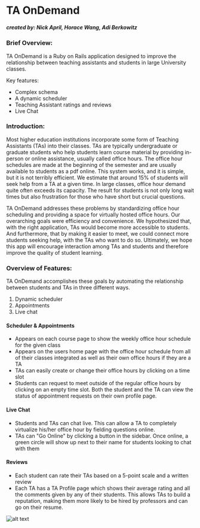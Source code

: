 # TA OnDemand 
##### *created by: Nick April, Horace Wang, Adi Berkowitz*

### Brief Overview:
TA OnDemand is a Ruby on Rails application designed to improve the relationship between teaching assistants and students in large University classes. 

Key features:
* Complex schema
* A dynamic scheduler
* Teaching Assistant ratings and reviews
* Live Chat

### Introduction:

Most higher education institutions incorporate some form of Teaching Assistants (TAs) into their classes. TAs are typically undergraduate or graduate students who help students learn course material by providing in-person or online assistance, usually called office hours. The office hour schedules are made at the beginning of the semester and are usually available to students as a pdf online. This system works, and it is simple, but it is not terribly efficient. We estimate that around 15% of students will seek help from a TA at a given time. In large classes, office hour demand quite often exceeds its capacity. The result for students is not only long wait times but also frustration for those who have short but crucial questions. 

TA OnDemand addresses these problems by standardizing office hour scheduling and providing a space for virtually hosted office hours. Our overarching goals were efficiency and convenience. We hypothesized that, with the right application, TAs would become more accessible to students. And furthermore, that by making it easier to meet, we could connect more students seeking help, with the TAs who want to do so. Ultimately, we hope this app will encourage interaction among TAs and students and therefore improve the quality of student learning.

### Overview of Features:

TA OnDemand accomplishes these goals by automating the relationship between students and TAs in three different ways.

1. Dynamic scheduler
2. Appointments
3. Live chat

#### Scheduler & Appointments
- Appears on each course page to show the weekly office hour schedule for the given class
- Appears on the users home page with the office hour schedule from all of their classes integrated as well as their own office hours if they are a TA
- TAs can easily create or change their office hours by clicking on a time slot
- Students can request to meet outside of the regular office hours by clicking on an empty time slot. Both the student and the TA can view the status of appointment requests on their own profile page.

#### Live Chat
- Students and TAs can chat live. This can allow a TA to completely virtualize his/her office hour by fielding questions online.
- TAs can "Go Online" by clicking a button in the sidebar. Once online, a green circle will show up next to their name for students looking to chat with them

#### Reviews
- Each student can rate their TAs based on a 5-point scale and a written review
- Each TA has a TA Profile page which shows their average rating and all the comments given by any of their students. This allows TAs to build a reputation, making them more likely to be hired by professors and can go on their resume.

![alt text](https://raw.githubusercontent.com/adiberk/TA/app/assets/images/reviews.png)

